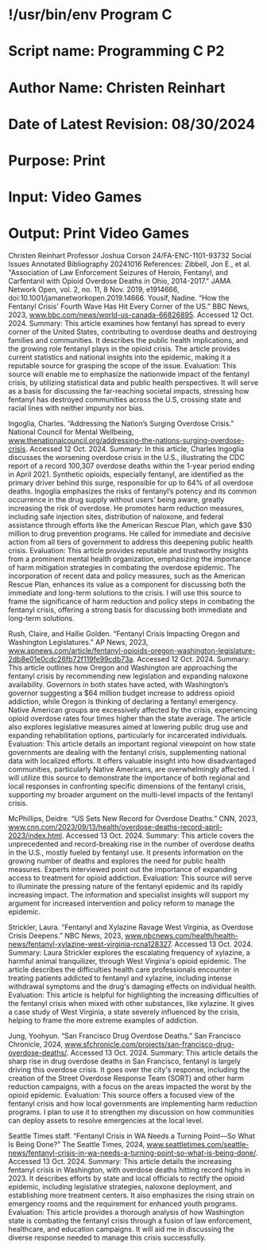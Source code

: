 # !/usr/bin/env Program C
# Script name: Programming C P2
# Author Name: Christen Reinhart
# Date of Latest Revision: 08/30/2024
# Purpose: Print
# Input: Video Games
# Output: Print Video Games


Christen Reinhart
Professor Joshua Corson
24/FA-ENC-1101-93732 
Social Issues Annotated Bibliography
20241016
References:
Zibbell, Jon E., et al. "Association of Law Enforcement Seizures of Heroin, Fentanyl, and Carfentanil with Opioid Overdose Deaths in Ohio, 2014-2017." JAMA Network Open, vol. 2, no. 11, 8 Nov. 2019, e1914666, doi:10.1001/jamanetworkopen.2019.14666.
Yousif, Nadine. “How the Fentanyl Crisis' Fourth Wave Has Hit Every Corner of the US.” BBC News, 2023, www.bbc.com/news/world-us-canada-66826895. Accessed 12 Oct. 2024.
Summary: This article examines how fentanyl has spread to every corner of the United States, contributing to overdose deaths and destroying families and communities. It describes the public health implications, and the growing role fentanyl plays in the opioid crisis. The article provides current statistics and national insights into the epidemic, making it a reputable source for grasping the scope of the issue.
Evaluation: This source will enable me to emphasize the nationwide impact of the fentanyl crisis, by utilizing statistical data and public health perspectives. It will serve as a basis for discussing the far-reaching societal impacts, stressing how fentanyl has destroyed communities across the U.S, crossing state and racial lines with neither impunity nor bias.

Ingoglia, Charles. “Addressing the Nation’s Surging Overdose Crisis.” National Council for Mental Wellbeing, www.thenationalcouncil.org/addressing-the-nations-surging-overdose-crisis. Accessed 12 Oct. 2024.
Summary: In this article, Charles Ingoglia discusses the worsening overdose crisis in the U.S., illustrating the CDC report of a record 100,307 overdose deaths within the 1-year period ending in April 2021. Synthetic opioids, especially fentanyl, are identified as the primary driver behind this surge, responsible for up to 64% of all overdose deaths. Ingoglia emphasizes the risks of fentanyl’s potency and its common occurrence in the drug supply without users’ being aware, greatly increasing the risk of overdose. He promotes harm reduction measures, including safe injection sites, distribution of naloxone, and federal assistance through efforts like the American Rescue Plan, which gave $30 million to drug prevention programs. He called for immediate and decisive action from all tiers of government to address this deepening public health crisis.
Evaluation: This article provides reputable and trustworthy insights from a prominent mental health organization, emphasizing the importance of harm mitigation strategies in combating the overdose epidemic. The incorporation of recent data and policy measures, such as the American Rescue Plan, enhances its value as a component for discussing both the immediate and long-term solutions to the crisis. I will use this source to frame the significance of harm reduction and policy steps in combating the fentanyl crisis, offering a strong basis for discussing both immediate and long-term solutions.

Rush, Claire, and Hallie Golden. “Fentanyl Crisis Impacting Oregon and Washington Legislatures.” AP News, 2023, www.apnews.com/article/fentanyl-opioids-oregon-washington-legislature-2db8e01e0cdc26fb72f119fe99cdb73a. Accessed 12 Oct. 2024.
Summary: This article outlines how Oregon and Washington are approaching the fentanyl crisis by recommending new legislation and expanding naloxone availability. Governors in both states have acted, with Washington’s governor suggesting a $64 million budget increase to address opioid addiction, while Oregon is thinking of declaring a fentanyl emergency. Native American groups are excessively affected by the crisis, experiencing opioid overdose rates four times higher than the state average. The article also explores legislative measures aimed at lowering public drug use and expanding rehabilitation options, particularly for incarcerated individuals.
Evaluation: This article details an important regional viewpoint on how state governments are dealing with the fentanyl crisis, supplementing national data with localized efforts. It offers valuable insight into how disadvantaged communities, particularly Native Americans, are overwhelmingly affected. I will utilize this source to demonstrate the importance of both regional and local responses in confronting specific dimensions of the fentanyl crisis, supporting my broader argument on the multi-level impacts of the fentanyl crisis.

McPhillips, Deidre. “US Sets New Record for Overdose Deaths.” CNN, 2023, www.cnn.com/2023/09/13/health/overdose-deaths-record-april-2023/index.html. Accessed 13 Oct. 2024.
Summary: This article covers the unprecedented and record-breaking rise in the number of overdose deaths in the U.S., mostly fueled by fentanyl use. It presents information on the growing number of deaths and explores the need for public health measures. Experts interviewed point out the importance of expanding access to treatment for opioid addiction.
Evaluation: This source will serve to illuminate the pressing nature of the fentanyl epidemic and its rapidly increasing impact. The information and specialist insights will support my argument for increased intervention and policy reform to manage the epidemic.

Strickler, Laura. “Fentanyl and Xylazine Ravage West Virginia, as Overdose Crisis Deepens.” NBC News, 2023, www.nbcnews.com/health/health-news/fentanyl-xylazine-west-virginia-rcna128327. Accessed 13 Oct. 2024.
Summary: Laura Strickler explores the escalating frequency of xylazine, a harmful animal tranquilizer, through West Virginia's opioid epidemic. The article describes the difficulties health care professionals encounter in treating patients addicted to fentanyl and xylazine, including intense withdrawal symptoms and the drug's damaging effects on individual health.
Evaluation: This article is helpful for highlighting the increasing difficulties of the fentanyl crisis when mixed with other substances, like xylazine. It gives a case study of West Virginia, a state severely influenced by the crisis, helping to frame the more extreme examples of addiction.

Jung, Yoohyun. “San Francisco Drug Overdose Deaths.” San Francisco Chronicle, 2024, www.sfchronicle.com/projects/san-francisco-drug-overdose-deaths/. Accessed 13 Oct. 2024.
Summary: This article details the sharp rise in drug overdose deaths in San Francisco, fentanyl is largely driving this overdose crisis. It goes over the city's response, including the creation of the Street Overdose Response Team (SORT) and other harm reduction campaigns, with a focus on the areas impacted the worst by the opioid epidemic.
Evaluation: This source offers a focused view of the fentanyl crisis and how local governments are implementing harm reduction programs. I plan to use it to strengthen my discussion on how communities can deploy assets to resolve emergencies at the local level.

Seattle Times staff. “Fentanyl Crisis in WA Needs a Turning Point—So What Is Being Done?” The Seattle Times, 2024, www.seattletimes.com/seattle-news/fentanyl-crisis-in-wa-needs-a-turning-point-so-what-is-being-done/. Accessed 13 Oct. 2024.
Summary: This article details the increasing fentanyl crisis in Washington, with overdose deaths hitting record highs in 2023. It describes efforts by state and local officials to rectify the opioid epidemic, including legislative strategies, naloxone deployment, and establishing more treatment centers. It also emphasizes the rising strain on emergency rooms and the requirement for enhanced youth programs.
Evaluation: This article provides a thorough analysis of how Washington state is combating the fentanyl crisis through a fusion of law enforcement, healthcare, and education campaigns. It will aid me in discussing the diverse response needed to manage this crisis successfully.







